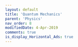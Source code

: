 ```yaml
---
layout: default
title: 'Quantum Mechanics'
parent: 'Physics'
nav_order: 8
modifiedDate: 4-Apr-2019
comments: true
is_display_Horizontal_Ads: true
---
```

